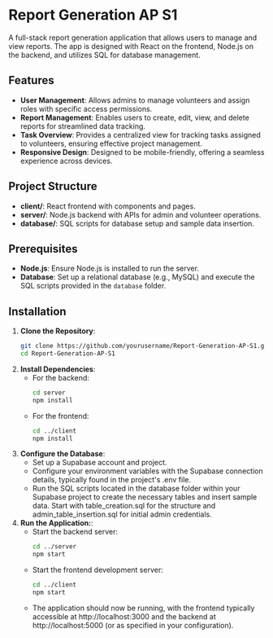 # Report Generation AP S1

A full-stack report generation application that allows users to manage and view reports. The app is designed with React on the frontend, Node.js on the backend, and utilizes SQL for database management.

## Features

- **User Management**: Allows admins to manage volunteers and assign roles with specific access permissions.
- **Report Management**: Enables users to create, edit, view, and delete reports for streamlined data tracking.
- **Task Overview**: Provides a centralized view for tracking tasks assigned to volunteers, ensuring effective project management.
- **Responsive Design**: Designed to be mobile-friendly, offering a seamless experience across devices.

## Project Structure

- **client/**: React frontend with components and pages.
- **server/**: Node.js backend with APIs for admin and volunteer operations.
- **database/**: SQL scripts for database setup and sample data insertion.

## Prerequisites

- **Node.js**: Ensure Node.js is installed to run the server.
- **Database**: Set up a relational database (e.g., MySQL) and execute the SQL scripts provided in the `database` folder.

## Installation

1. **Clone the Repository**:
   ```bash
   git clone https://github.com/yourusername/Report-Generation-AP-S1.git
   cd Report-Generation-AP-S1
2. **Install Dependencies**:
   - For the backend:
     ```bash
     cd server
     npm install
     ```
   - For the frontend:
     ```bash
     cd ../client
     npm install
     ```
3. **Configure the Database**:
   - Set up a Supabase account and project.
   - Configure your environment variables with the Supabase connection details, typically found in the project's .env file.
   - Run the SQL scripts located in the database folder within your Supabase project to create the necessary tables and insert sample data. Start with table_creation.sql for the structure and admin_table_insertion.sql for initial admin credentials.
4. **Run the Application:**:
   - Start the backend server:
     ```bash
     cd ../server
     npm start
     ```
   - Start the frontend development server:
     ```bash
     cd ../client
     npm start
     ```
   - The application should now be running, with the frontend typically accessible at http://localhost:3000 and the backend at http://localhost:5000 (or as specified in your configuration).



   
